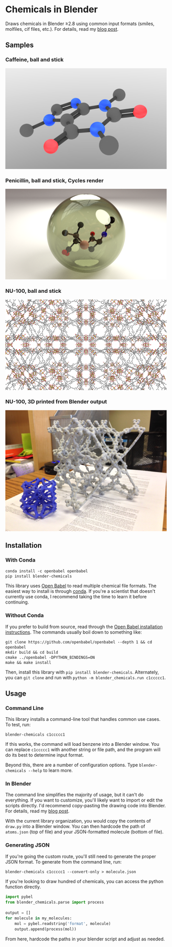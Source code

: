Chemicals in Blender
====================

Draws chemicals in Blender ≥2.8 using common input formats (smiles, molfiles, cif files,
etc.). For details, read my [blog post](https://patrickfuller.github.io/molecules-in-blender/).

Samples
-------

### Caffeine, ball and stick

![](examples/caffeine.png)

### Penicillin, ball and stick, Cycles render

![](examples/penicillin_in_marble.png)

### NU-100, ball and stick

![](examples/nu_100_blender.png)

### NU-100, 3D printed from Blender output

![](examples/nu_100_3d_print.png)

Installation
------------

### With Conda

```
conda install -c openbabel openbabel
pip install blender-chemicals
```

This library uses [Open Babel](http://openbabel.org/wiki/Main_Page) to read
multiple chemical file formats. The easiest way to install is through [conda](https://conda.io/docs/).
If you're a scientist that doesn't currently use conda, I recommend
taking the time to learn it before continuing.

### Without Conda

If you prefer to build from source, read through the [Open Babel installation instructions](http://openbabel.org/docs/dev/Installation/install.html).
The commands usually boil down to something like:

```
git clone https://github.com/openbabel/openbabel --depth 1 && cd openbabel
mkdir build && cd build
cmake ../openbabel -DPYTHON_BINDINGS=ON
make && make install
```

Then, install this library with `pip install blender-chemicals`. Alternately,
you can `git clone` and run with `python -m blender_chemicals.run c1ccccc1`.

Usage
-----

### Command Line

This library installs a command-line tool that handles common use cases. To test, run:

```
blender-chemicals c1ccccc1
```

If this works, the command will load benzene into a Blender window.
You can replace `c1ccccc1` with another string or file path, and the program will
do its best to determine input format.

Beyond this, there are a number of configuration options. Type
`blender-chemicals --help` to learn more.

### In Blender

The command line simplifies the majority of usage, but it can't do everything. If you
want to customize, you'll likely want to import or edit the scripts directly.
I'd recommend copy-pasting the drawing code into Blender. For details, read my
[blog post](https://patrickfuller.github.io/molecules-from-smiles-molfiles-in-blender/).

With the current library organization, you would copy the contents of `draw.py`
into a Blender window. You can then hardcode the path of `atoms.json` (top of file)
and your JSON-formatted molecule (bottom of file).

### Generating JSON

If you're going the custom route, you'll still need to generate the proper JSON
format. To generate from the command line, run:

```
blender-chemicals c1ccccc1 --convert-only > molecule.json
```

If you're looking to draw hundred of chemicals, you can access the python function
directly.

```python
import pybel
from blender_chemicals.parse import process

output = []
for molecule in my_molecules:
    mol = pybel.readstring('format', molecule)
    output.append(process(mol))
```

From here, hardcode the paths in your blender script and adjust as needed.
